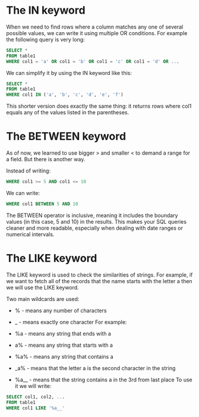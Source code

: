 # The IN keyword


When we need to find rows where a column matches any one of several possible values, we can write it using multiple OR conditions. For example the following query is very long:
```sql
SELECT *
FROM table1
WHERE col1 = 'a' OR col1 = 'b' OR col1 = 'c' OR col1 = 'd' OR ...
```
We can simplify it by using the IN keyword like this:
```sql
SELECT *
FROM table1
WHERE col1 IN ('a', 'b', 'c', 'd', 'e', 'f')
```
This shorter version does exactly the same thing: it returns rows where col1 equals any of the values listed in the parentheses.

# The BETWEEN keyword


As of now, we learned to use bigger > and smaller < to demand a range for a field. But there is another way.

Instead of writing:
```sql
WHERE col1 >= 5 AND col1 <= 10
```
We can write:
```sql
WHERE col1 BETWEEN 5 AND 10
```
The BETWEEN operator is inclusive, meaning it includes the boundary values (in this case, 5 and 10) in the results. This makes your SQL queries cleaner and more readable, especially when dealing with date ranges or numerical intervals.

# The LIKE keyword


The LIKE keyword is used to check the similarities of strings. For example, if we want to fetch all of the records that the name starts with the letter a then we will use the LIKE keyword.

Two main wildcards are used:

- % - means any number of characters
-  _ - means exactly one character
For example:

- %a - means any string that ends with a
- a% - means any string that starts with a
- %a% - means any string that contains a
- _a% - means that the letter a is the second character in the string
- %a__ - means that the string contains a in the 3rd from last place
 To use it we will write:
```sql
SELECT col1, col2, ...
FROM table1
WHERE col1 LIKE '%a__'
```
